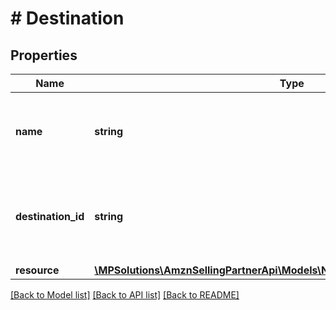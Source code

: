 # # Destination

## Properties

Name | Type | Description | Notes
------------ | ------------- | ------------- | -------------
**name** | **string** | The developer-defined name for this destination. |
**destination_id** | **string** | The destination identifier generated when you created the destination. |
**resource** | [**\MPSolutions\AmznSellingPartnerApi\Models\Notifications\DestinationResource**](DestinationResource.md) |  |

[[Back to Model list]](../../README.md#models) [[Back to API list]](../../README.md#endpoints) [[Back to README]](../../README.md)
